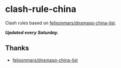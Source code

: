 # clash-rule-china

Clash rules based on [felixonmars/dnsmasq-china-list][links-felix-list].

_**Updated every Saturday.**_

## Thanks

- [felixonmars/dnsmasq-china-list][links-felix-list]

[links-felix-list]: https://github.com/felixonmars/dnsmasq-china-list
